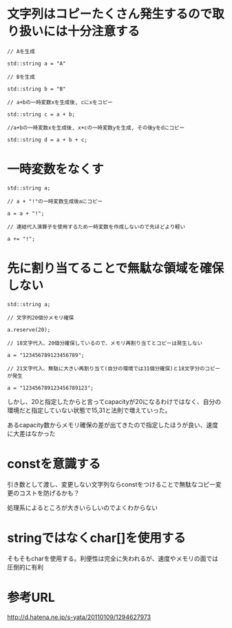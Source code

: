 # 文字列はコピーたくさん発生するので取り扱いには十分注意する

    // Aを生成

    std::string a = "A"

    // Bを生成

    std::string b = "B"

    // a+bの一時変数xを生成後, cにxをコピー

    std::string c = a + b;

    //a+bの一時変数xを生成後, x+cの一時変数yを生成, その後yをdにコピー

    std::string d = a + b + c;

# 一時変数をなくす

    std::string a;

    // a + "!"の一時変数生成後aにコピー

    a = a + "!";

    // 連結代入演算子を使用するため一時変数を作成しないので先ほどより軽い

    a += "!";

# 先に割り当てることで無駄な領域を確保しない

    std::string a;

    // 文字列20個分メモリ確保

    a.reserve(20);

    // 18文字代入、20個分確保しているので、メモリ再割り当てとコピーは発生しない

    a = "123456789123456789";

    // 21文字代入、無駄に大きい再割り当て(自分の環境では31個分確保)と18文字分のコピーが発生

    a = "123456789123456789123";

しかし、20と指定したからと言ってcapacityが20になるわけではなく、自分の環境だと指定していない状態で15,31と法則で増えていった。

あるcapacity数からメモリ確保の差が出てきたので指定したほうが良い、速度に大差はなかった

# constを意識する

引き数として渡し、変更しない文字列ならconstをつけることで無駄なコピー変更のコストを防げるかも？

処理系によるところが大きいらしいのでよくわからない

# stringではなくchar[]を使用する

そもそもcharを使用する。利便性は完全に失われるが、速度やメモリの面では圧倒的に有利

# 参考URL

<http://d.hatena.ne.jp/s-yata/20110109/1294627973>
